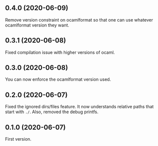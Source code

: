 ## 0.4.0 (2020-06-09)

Remove version constraint on ocamlformat so that one can use whatever ocamlformat version they want.

## 0.3.1 (2020-06-08)

Fixed compilation issue with higher versions of ocaml.

## 0.3.0 (2020-06-08)

You can now enforce the ocamlformat version used.

## 0.2.0 (2020-06-07)

Fixed the ignored dirs/files feature. It now understands relative paths that start with `./`. Also, removed the debug printfs.

## 0.1.0 (2020-06-07)

First version.
